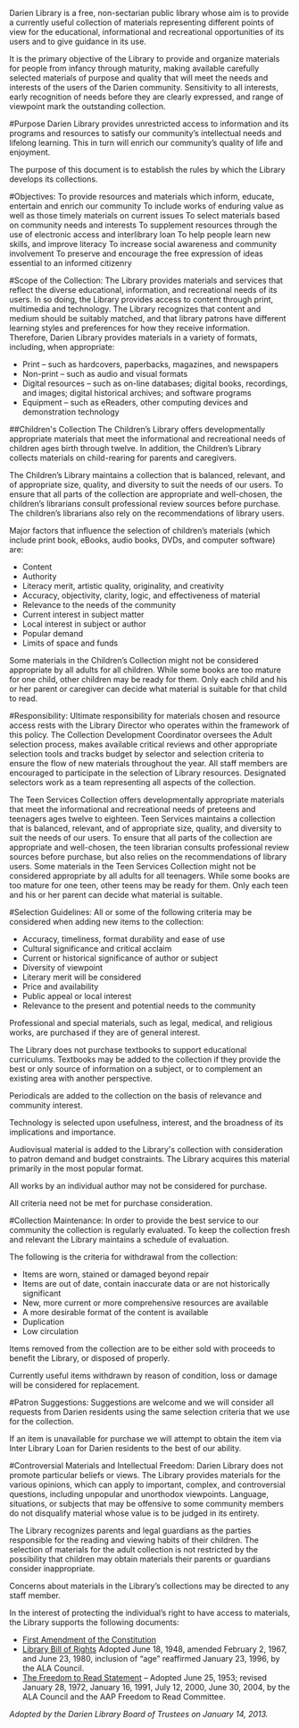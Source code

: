 Darien Library is a free, non-sectarian public library whose aim is to provide a currently useful collection of materials representing different points of view for the educational, informational and recreational opportunities of its users and to give guidance in its use.

It is the primary objective of the Library to provide and organize materials for people from infancy through maturity, making available carefully selected materials of purpose and quality that will meet the needs and interests of the users of the Darien community. Sensitivity to all interests, early recognition of needs before they are clearly expressed, and range of viewpoint mark the outstanding collection.

#Purpose
Darien Library provides unrestricted access to information and its programs and resources to satisfy our community’s intellectual needs and lifelong learning. This in turn will enrich our community’s quality of life and enjoyment.

The purpose of this document is to establish the rules by which the Library develops its collections.

#Objectives:
To provide resources and materials which inform, educate, entertain and enrich our community
To include works of enduring value as well as those timely materials on current issues
To select materials based on community needs and interests
To supplement resources through the use of electronic access and interlibrary loan
To help people learn new skills, and improve literacy
To increase social awareness and community involvement
To preserve and encourage the free expression of ideas essential to an informed citizenry

#Scope of the Collection:
The Library provides materials and services that reflect the diverse educational, information, and recreational needs of its users. In so doing, the Library provides access to content through print, multimedia and technology. The Library recognizes that content and medium should be suitably matched, and that library patrons have different learning styles and preferences for how they receive information. Therefore, Darien Library provides materials in a variety of formats, including, when appropriate:

* Print – such as hardcovers, paperbacks, magazines, and newspapers
* Non-print – such as audio and visual formats
* Digital resources – such as on-line databases; digital books, recordings, and images; digital historical archives; and software programs
* Equipment – such as eReaders, other computing devices and demonstration technology

##Children's Collection
The Children’s Library offers developmentally appropriate materials that meet the informational and recreational needs of children ages birth through twelve. In addition, the Children’s Library collects materials on child-rearing for parents and caregivers.

The Children’s Library maintains a collection that is balanced, relevant, and of appropriate size, quality, and diversity to suit the needs of our users. To ensure that all parts of the collection are appropriate and well-chosen, the children’s librarians consult professional review sources before purchase. The children’s librarians also rely on the recommendations of library users.

Major factors that influence the selection of children’s materials (which include print book, eBooks, audio books, DVDs, and computer software) are:

* Content
* Authority
* Literacy merit, artistic quality, originality, and creativity
* Accuracy, objectivity, clarity, logic, and effectiveness of material
* Relevance to the needs of the community
* Current interest in subject matter
* Local interest in subject or author
* Popular demand
* Limits of space and funds

Some materials in the Children’s Collection might not be considered appropriate by all adults for all children. While some books are too mature for one child, other children may be ready for them. Only each child and his or her parent or caregiver can decide what material is suitable for that child to read.

#Responsibility:
Ultimate responsibility for materials chosen and resource access rests with the Library Director who operates within the framework of this policy. The Collection Development Coordinator oversees the Adult selection process, makes available critical reviews and other appropriate selection tools and tracks budget by selector and selection criteria to ensure the flow of new materials throughout the year. All staff members are encouraged to participate in the selection of Library resources. Designated selectors work as a team representing all aspects of the collection.

The Teen Services Collection offers developmentally appropriate materials that meet the informational and recreational needs of preteens and teenagers ages twelve to eighteen. Teen Services maintains a collection that is balanced, relevant, and of appropriate size, quality, and diversity to suit the needs of our users. To ensure that all parts of the collection are appropriate and well-chosen, the teen librarian consults professional review sources before purchase, but also relies on the recommendations of library users. Some materials in the Teen Services Collection might not be considered appropriate by all adults for all teenagers. While some books are too mature for one teen, other teens may be ready for them. Only each teen and his or her parent can decide what material is suitable.

#Selection Guidelines:
All or some of the following criteria may be considered when adding new items to the collection:

* Accuracy, timeliness, format durability and ease of use
* Cultural significance and critical acclaim
* Current or historical significance of author or subject
* Diversity of viewpoint
* Literary merit will be considered
* Price and availability
* Public appeal or local interest
* Relevance to the present and potential needs to the community

Professional and special materials, such as legal, medical, and religious works, are purchased if they are of general interest.

The Library does not purchase textbooks to support educational curriculums. Textbooks may be added to the collection if they provide the best or only source of information on a subject, or to complement an existing area with another perspective.

Periodicals are added to the collection on the basis of relevance and community interest.

Technology is selected upon usefulness, interest, and the broadness of its implications and importance.

Audiovisual material is added to the Library's collection with consideration to patron demand and budget constraints. The Library acquires this material primarily in the most popular format.

All works by an individual author may not be considered for purchase.

All criteria need not be met for purchase consideration.

#Collection Maintenance:
In order to provide the best service to our community the collection is regularly evaluated. To keep the collection fresh and relevant the Library maintains a schedule of evaluation.

The following is the criteria for withdrawal from the collection:

* Items are worn, stained or damaged beyond repair
* Items are out of date, contain inaccurate data or are not historically significant
* New, more current or more comprehensive resources are available
* A more desirable format of the content is available
* Duplication
* Low circulation

Items removed from the collection are to be either sold with proceeds to benefit the Library, or disposed of properly.

Currently useful items withdrawn by reason of condition, loss or damage will be considered for replacement.

#Patron Suggestions:
Suggestions are welcome and we will consider all requests from Darien residents using the same selection criteria that we use for the collection.

If an item is unavailable for purchase we will attempt to obtain the item via Inter Library Loan for Darien residents to the best of our ability.

#Controversial Materials and Intellectual Freedom:
Darien Library does not promote particular beliefs or views. The Library provides materials for the various opinions, which can apply to important, complex, and controversial questions, including unpopular and unorthodox viewpoints. Language, situations, or subjects that may be offensive to some community members do not disqualify material whose value is to be judged in its entirety.

The Library recognizes parents and legal guardians as the parties responsible for the reading and viewing habits of their children. The selection of materials for the adult collection is not restricted by the possibility that children may obtain materials their parents or guardians consider inappropriate.

Concerns about materials in the Library’s collections may be directed to any staff member.

In the interest of protecting the individual’s right to have access to materials, the Library supports the following documents:

* [First Amendment of the Constitution](http://www.ala.org/offices/oif/firstamendment/firstamendment "First Amendment of the Constitution")
* [Library Bill of Rights](http://www.ala.org/advocacy/intfreedom/librarybill "Library Bill of Rights") Adopted June 18, 1948, amended February 2, 1967, and June 23, 1980, inclusion of “age” reaffirmed January 23, 1996, by the ALA Council.
* [The Freedom to Read Statement](http://www.ala.org/ala/aboutala/offices/oif/statementspols/ftrstatement/freedomreadstatement.cfm "The Freedom to Read Statement") – Adopted June 25, 1953; revised January 28, 1972, January 16, 1991, July 12, 2000, June 30, 2004, by the ALA Council and the AAP Freedom to Read Committee.

<em>Adopted by the Darien Library Board of Trustees on January 14, 2013.</em>